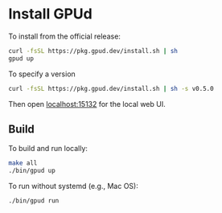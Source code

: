 # Install GPUd

To install from the official release:

```bash
curl -fsSL https://pkg.gpud.dev/install.sh | sh
gpud up
```

To specify a version

```bash
curl -fsSL https://pkg.gpud.dev/install.sh | sh -s v0.5.0
```

Then open [localhost:15132](https://localhost:15132) for the local web UI.

## Build

To build and run locally:

```bash
make all
./bin/gpud up
```

To run without systemd (e.g., Mac OS):

```bash
./bin/gpud run
```
